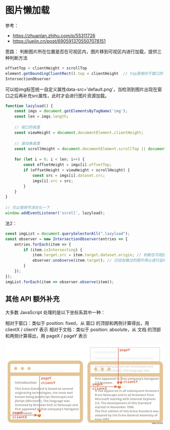 # 图片懒加载

参考：
* https://zhuanlan.zhihu.com/p/55311726
* https://juejin.cn/post/6905913705507078151

思路：
判断图片所在位置是否在可视区内，图片移到可视区内进行加载，提供三种判断方法

```js
offsetTop < clientHeight + scrollTop
element.getBoundingClientRect().top < clientHeight  // top是相对于窗口的
IntersectionObserver
```

可以给img标签统一自定义属性data-src='default.png'，当检测到图片出现在窗口之后再补充src属性，此时才会进行图片资源加载。

```js
function lazyload() {
    const imgs = document.getElementsByTagName('img');
    const len = imgs.length;
    
    // 视口的高度
    const viewHeight = document.documentElement.clientHeight;
    
    // 滚动条高度
    const scrollHeight = document.documentElement.scrollTop || document.body.scrollTop;

    for (let i = 0; i < len; i++) {
        const offsetHeight = imgs[i].offsetTop;
        if (offsetHeight < viewHeight + scrollHeight) {
            const src = imgs[i].dataset.src;
            imgs[i].src = src;
        }
    }
}

// 可以使用节流优化一下
window.addEventListener('scroll', lazyload);
```

法2：
```js
const imgList = document.querySelectorAll(".lazyload");
const observer = new IntersectionObserver(entries => {
    entries.forEach(item => {
        if (item.isIntersecting) {
            item.target.src = item.target.dataset.origin; // 判断在可视区了，把data-origin的值放到src
            observer.unobserve(item.target); // 已经加载过的图片停止进行监听
        }
    });
});
imgList.forEach(item => observer.observe(item));
```

## 其他 API 额外补充
大多数 JavaScript 处理的是以下坐标系其中一种：

相对于窗口：类似于 position: fixed，从 窗口 的顶部和两侧计算得出，用 clientX / clientY 表示
相对于文档：类似于 position: absolute，从 文档 的顶部和两侧计算得出，用 pageX / pageY 表示

![JS坐标体系](./icon/lazy-load.jpg)